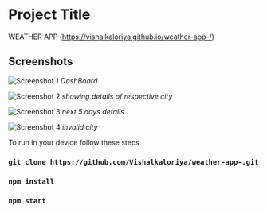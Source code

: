 # Project Title

WEATHER APP
(https://vishalkaloriya.github.io/weather-app-/)
## Screenshots

![Screenshot 1](https://res.cloudinary.com/dazcvmikr/image/upload/v1705742340/Screenshot_2024-01-20_144640_a9lsti.png)
*DashBoard*

![Screenshot 2](https://res.cloudinary.com/dazcvmikr/image/upload/v1705742341/Screenshot_2024-01-20_144657_vophje.png)
*showing details of respective city*

![Screenshot 3](https://res.cloudinary.com/dazcvmikr/image/upload/v1705742341/Screenshot_2024-01-20_144719_wlitib.png)
*next 5 days details*

![Screenshot 4](https://res.cloudinary.com/dazcvmikr/image/upload/v1705742341/Screenshot_2024-01-20_144744_gh5ydi.png)
*invalid city*

To run in your device follow these steps

### `git clone https://github.com/Vishalkaloriya/weather-app-.git` 
### `npm install`
### `npm start`
